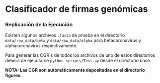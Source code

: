 # Clasificador de firmas genómicas


### Replicación de la Ejecución

Existen algunos archivos `.fasta` de prueba en el directorio `data/raw_data/beta` y `data/raw_data/alpha` para betacoronavirus y alphacoronavirus respectivamente.

Para generar las CGR's de todos los archivos de uno de estos directorios deberá de ejecutarse `python scripts/Test.py` desde el directorio base. 

**NOTA: Las CGR son automáticamente depositadas en el directorio figures.**
